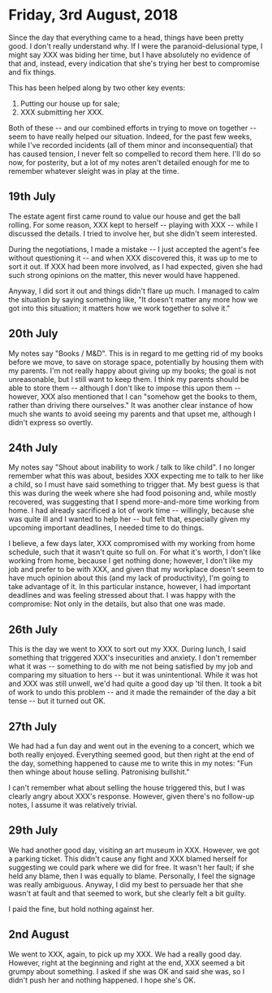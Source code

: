 # Friday, 3rd August, 2018

Since the day that everything came to a head, things have been pretty
good. I don't really understand why. If I were the paranoid-delusional
type, I might say XXX was biding her time, but I have absolutely no
evidence of that and, instead, every indication that she's trying her
best to compromise and fix things.

This has been helped along by two other key events:
1. Putting our house up for sale;
2. XXX submitting her XXX.

Both of these -- and our combined efforts in trying to move on together
-- seem to have really helped our situation. Indeed, for the past few
weeks, while I've recorded incidents (all of them minor and
inconsequential) that has caused tension, I never felt so compelled to
record them here. I'll do so now, for posterity, but a lot of my notes
aren't detailed enough for me to remember whatever sleight was in play
at the time.

## 19th July

The estate agent first came round to value our house and get the ball
rolling. For some reason, XXX kept to herself -- playing with XXX --
while I discussed the details. I tried to involve her, but she didn't
seem interested.

During the negotiations, I made a mistake -- I just accepted the agent's
fee without questioning it -- and when XXX discovered this, it was up to
me to sort it out. If XXX had been more involved, as I had expected,
given she had such strong opinions on the matter, this never would have
happened.

Anyway, I did sort it out and things didn't flare up much. I managed to
calm the situation by saying something like, "It doesn't matter any more
how we got into this situation; it matters how we work together to solve
it."

## 20th July

My notes say "Books / M&D". This is in regard to me getting rid of my
books before we move, to save on storage space, potentially by housing
them with my parents. I'm not really happy about giving up my books; the
goal is not unreasonable, but I still want to keep them. I think my
parents should be able to store them -- although I don't like to impose
this upon them -- however, XXX also mentioned that I can "somehow get
the books to them, rather than driving there ourselves." It was another
clear instance of how much she wants to avoid seeing my parents and that
upset me, although I didn't express so overtly.

## 24th July

My notes say "Shout about inability to work / talk to like child". I no
longer remember what this was about, besides XXX expecting me to talk to
her like a child, so I must have said something to trigger that. My best
guess is that this was during the week where she had food poisoning and,
while mostly recovered, was suggesting that I spend more-and-more time
working from home. I had already sacrificed a lot of work time --
willingly, because she was quite ill and I wanted to help her -- but
felt that, especially given my upcoming important deadlines, I needed
time to do things.

I believe, a few days later, XXX compromised with my working from home
schedule, such that it wasn't quite so full on. For what it's worth, I
don't like working from home, because I get nothing done; however, I
don't like my job and prefer to be with XXX, and given that my workplace
doesn't seem to have much opinion about this (and my lack of
productivity), I'm going to take advantage of it. In this particular
instance, however, I had important deadlines and was feeling stressed
about that. I was happy with the compromise: Not only in the details,
but also that one was made.

## 26th July

This is the day we went to XXX to sort out my XXX. During lunch, I said
something that triggered XXX's insecurities and anxiety. I don't
remember what it was -- something to do with me not being satisfied by
my job and comparing my situation to hers -- but it was unintentional.
While it was hot and XXX was still unwell, we'd had quite a good day up
'til then. It took a bit of work to undo this problem -- and it made the
remainder of the day a bit tense -- but it turned out OK.

## 27th July

We had had a fun day and went out in the evening to a concert, which we
both really enjoyed. Everything seemed good, but then right at the end
of the day, something happened to cause me to write this in my notes:
"Fun then whinge about house selling. Patronising bullshit."

I can't remember what about selling the house triggered this, but I was
clearly angry about XXX's response. However, given there's no follow-up
notes, I assume it was relatively trivial.

## 29th July

We had another good day, visiting an art museum in XXX. However, we got
a parking ticket. This didn't cause any fight and XXX blamed herself for
suggesting we could park where we did for free. It wasn't her fault; if
she held any blame, then I was equally to blame. Personally, I feel the
signage was really ambiguous. Anyway, I did my best to persuade her that
she wasn't at fault and that seemed to work, but she clearly felt a bit
guilty.

I paid the fine, but hold nothing against her.

## 2nd August

We went to XXX, again, to pick up my XXX. We had a really good day.
However, right at the beginning and right at the end, XXX seemed a bit
grumpy about something. I asked if she was OK and said she was, so I
didn't push her and nothing happened. I hope she's OK.
